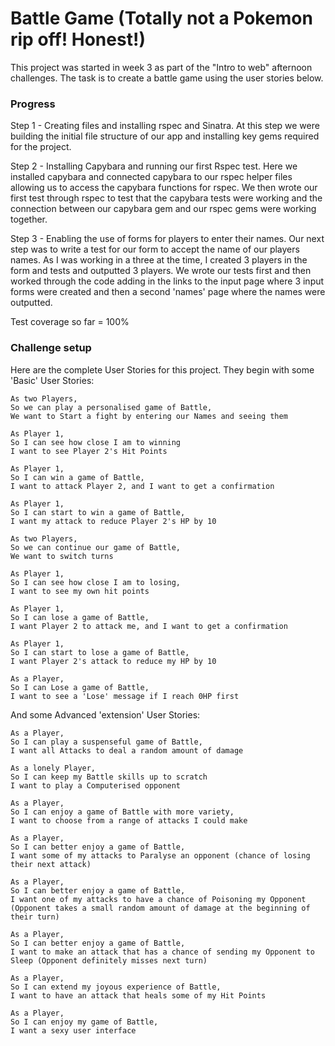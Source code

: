 # Battle Game (Totally not a Pokemon rip off! Honest!)

This project was started in week 3 as part of the "Intro to web" afternoon challenges.
The task is to create a battle game using the user stories below.

### Progress

Step 1 - Creating files and installing rspec and Sinatra.
At this step we were building the initial file structure of our app and installing key gems required for the project.

Step 2 - Installing Capybara and running our first Rspec test.
Here we installed capybara and connected capybara to our rspec helper files allowing us to access the capybara functions for rspec.
We then wrote our first test through rspec to test that the capybara tests were working and the connection between our capybara gem and our rspec gems were working together.

Step 3 - Enabling the use of forms for players to enter their names.
Our next step was to write a test for our form to accept the name of our players names. As I was working in a three at the time, I created 3 players in the form and tests and outputted 3 players. We wrote our tests first and then worked through the code adding in the links to the input page where 3 input forms were created and then a second 'names' page where the names were outputted.

Test coverage so far = 100%


### Challenge setup

Here are the complete User Stories for this project. They begin with some 'Basic' User Stories:

```
As two Players,
So we can play a personalised game of Battle,
We want to Start a fight by entering our Names and seeing them

As Player 1,
So I can see how close I am to winning
I want to see Player 2's Hit Points

As Player 1,
So I can win a game of Battle,
I want to attack Player 2, and I want to get a confirmation

As Player 1,
So I can start to win a game of Battle,
I want my attack to reduce Player 2's HP by 10

As two Players,
So we can continue our game of Battle,
We want to switch turns

As Player 1,
So I can see how close I am to losing,
I want to see my own hit points

As Player 1,
So I can lose a game of Battle,
I want Player 2 to attack me, and I want to get a confirmation

As Player 1,
So I can start to lose a game of Battle,
I want Player 2's attack to reduce my HP by 10

As a Player,
So I can Lose a game of Battle,
I want to see a 'Lose' message if I reach 0HP first
```

And some Advanced 'extension' User Stories:

```
As a Player,
So I can play a suspenseful game of Battle,
I want all Attacks to deal a random amount of damage

As a lonely Player,
So I can keep my Battle skills up to scratch
I want to play a Computerised opponent

As a Player,
So I can enjoy a game of Battle with more variety,
I want to choose from a range of attacks I could make

As a Player,
So I can better enjoy a game of Battle,
I want some of my attacks to Paralyse an opponent (chance of losing their next attack)

As a Player,
So I can better enjoy a game of Battle,
I want one of my attacks to have a chance of Poisoning my Opponent (Opponent takes a small random amount of damage at the beginning of their turn)

As a Player,
So I can better enjoy a game of Battle,
I want to make an attack that has a chance of sending my Opponent to Sleep (Opponent definitely misses next turn)

As a Player,
So I can extend my joyous experience of Battle,
I want to have an attack that heals some of my Hit Points

As a Player,
So I can enjoy my game of Battle,
I want a sexy user interface